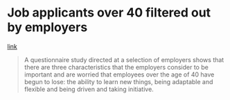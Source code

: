 # Job applicants over 40 filtered out by employers

[link](https://www.uu.se/en/media/news/article/?id=9014)

>A questionnaire study directed at a selection of employers shows that there are three characteristics that the employers consider to be important and are worried that employees over the age of 40 have begun to lose: the ability to learn new things, being adaptable and flexible and being driven and taking initiative.
